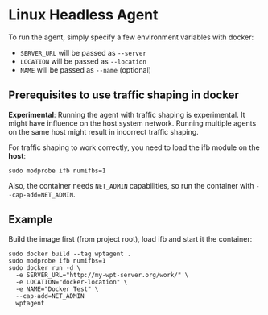 # Linux Headless Agent

To run the agent, simply specify a few environment variables with docker:

* `SERVER_URL` will be passed as `--server`
* `LOCATION` will be passed as `--location`
* `NAME` will be passed as `--name` (optional)

## Prerequisites to use traffic shaping in docker
**Experimental**: Running the agent with traffic shaping is experimental. It might
have influence on the host system network. Running multiple agents on the
same host might result in incorrect traffic shaping.

For traffic shaping to work correctly, you need to load the ifb module on the **host**:

    sudo modprobe ifb numifbs=1

Also, the container needs `NET_ADMIN` capabilities, so run the container with 
`--cap-add=NET_ADMIN`.

## Example

Build the image first (from project root), load ifb and start it the container:

    sudo docker build --tag wptagent .
    sudo modprobe ifb numifbs=1
    sudo docker run -d \
      -e SERVER_URL="http://my-wpt-server.org/work/" \
      -e LOCATION="docker-location" \
      -e NAME="Docker Test" \
      --cap-add=NET_ADMIN
      wptagent

